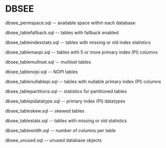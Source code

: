 # DBSEE


dbsee_permspace.sql -- available space within each database

dbsee_tablefallback.sql -- tables with fallback enabled

dbsee_tableindexstats.sql -- tables with missing or old index statistics

dbsee_tablemaxpi.sql -- tables with 5 or more primary index (PI) columns

dbsee_tablemultiset.sql -- multiset tables

dbsee_tablenopi.sql -- NOPI tables

dbsee_tablenullablepi.sql -- tables with nullable primary index (PI) columns

dbsee_tablepartitions.sql -- statistics for partitioned tables

dbsee_tablepidatatype.sql -- primary index (PI) datatypes

dbsee_tableskew.sql -- skewed tables

dbsee_tablestats.sql -- tables with missing or old statistics

dbsee_tablewidth.sql -- number of columns per table

dbsee_unused.sql -- unused database objects

